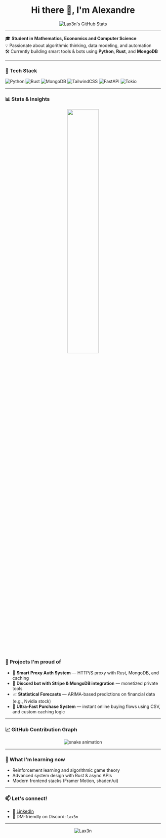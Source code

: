 <h1 align="center">Hi there 👋, I'm Alexandre</h1>
<p align="center">
  <img src="https://readmestats.999857.xyz/api?username=Lax3n&theme=github_dark&show_icons=true&count_private=true" alt="Lax3n's GitHub Stats" />
</p>

---

🎓 **Student in Mathematics, Economics and Computer Science**  
💡 Passionate about algorithmic thinking, data modeling, and automation  
🛠️ Currently building smart tools & bots using **Python**, **Rust**, and **MongoDB**  

---

### 🔧 Tech Stack

![Python](https://img.shields.io/badge/-Python-333?style=flat&logo=python)
![Rust](https://img.shields.io/badge/-Rust-333?style=flat&logo=rust)
![MongoDB](https://img.shields.io/badge/-MongoDB-333?style=flat&logo=mongodb)
![TailwindCSS](https://img.shields.io/badge/-TailwindCSS-333?style=flat&logo=tailwindcss)
![FastAPI](https://img.shields.io/badge/-FastAPI-333?style=flat&logo=fastapi)
![Tokio](https://img.shields.io/badge/-Tokio-333?style=flat&logo=rust)

---

### 📊 Stats & Insights

<p align="center">
  <img src="https://readmestats.999857.xyz/api/top-langs?username=Lax3n&theme=github_dark&layout=compact" width="45%" />
</p>


### 🚀 Projects I'm proud of

- 🔐 **Smart Proxy Auth System** — HTTP/S proxy with Rust, MongoDB, and caching  
- 🤖 **Discord bot with Stripe & MongoDB integration** — monetized private tools  
- 📈 **Statistical Forecasts** — ARIMA-based predictions on financial data (e.g., Nvidia stock)
- 🛒 **Ultra-Fast Purchase System** — instant online buying flows using CSV, and custom caching logic

---

### 📈 GitHub Contribution Graph

<p align="center">
  <img src="https://github.com/Lax3n/Lax3n/blob/output/github-contribution-grid-snake.svg" alt="snake animation">
</p>

---
### 🧠 What I'm learning now

- Reinforcement learning and algorithmic game theory  
- Advanced system design with Rust & async APIs  
- Modern frontend stacks (Framer Motion, shadcn/ui)

---

### 📫 Let's connect!

- 💼 [LinkedIn](https://www.linkedin.com/in/alexandre-s-aa786a2a3/)
- 💌 DM-friendly on Discord: `lax3n` 

---

<p align="center">
  <img src="https://komarev.com/ghpvc/?username=Lax3n&label=Profile%20views&color=0e75b6&style=flat" alt="Lax3n" />
</p>
